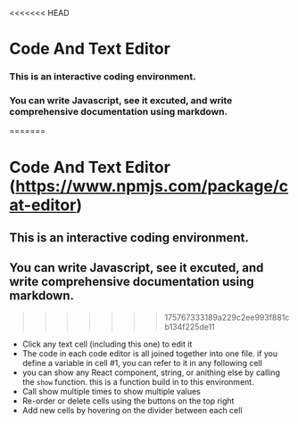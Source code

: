 <<<<<<< HEAD
# Code And Text Editor 
### This is an interactive coding environment.
### You can write Javascript, see it excuted, and write comprehensive documentation using markdown.
=======

# Code And Text Editor (https://www.npmjs.com/package/cat-editor)
## This is an interactive coding environment.
## You can write Javascript, see it excuted, and write comprehensive documentation using markdown.
>>>>>>> 175767333189a229c2ee993f881cb134f225de11

- Click any text cell (including this one) to edit it
- The code in each code editor is all joined together into one file. if you define a variable in cell #1, you can refer to it in any following cell
- you can show any React component, string, or anithing else by calling the `show` function. this is a function build in to this environment.
- Call show multiple times to show multiple values
- Re-order or delete cells using the buttons on the top right
- Add new cells by hovering on the divider between each cell

```tsx

```